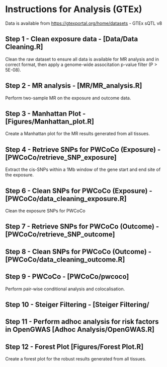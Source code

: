 # Instructions for Analysis (GTEx)
Data is available from https://gtexportal.org/home/datasets - GTEx sQTL v8

## Step 1 - Clean exposure data - [Data/Data Cleaning.R]
Clean the raw dataset to ensure all data is available for MR analysis and in correct format, then apply a genome-wide associtation p-value filter (P > 5E-08).

## Step 2 - MR analysis - [MR/MR_analysis.R]
Perform two-sample MR on the exposure and outcome data.

## Step 3 - Manhattan Plot - [Figures/Manhattan_plot.R]
Create a Manhattan plot for the MR results generated from all tissues.

## Step 4 - Retrieve SNPs for PWCoCo (Exposure) - [PWCoCo/retrieve_SNP_exposure]
Extract the cis-SNPs within a 1Mb window of the gene start and end site of the exposure.

## Step 6 - Clean SNPs for PWCoCo (Exposure) - [PWCoCo/data_cleaning_exposure.R]
Clean the exposure SNPs for PWCoCo

## Step 7 - Retrieve SNPs for PWCoCo (Outcome) - [PWCoCo/retrieve_SNP_outcome]


## Step 8 - Clean SNPs for PWCoCo (Outcome) - [PWCoCo/data_cleaning_outcome.R]


## Step 9 - PWCoCo - [PWCoCo/pwcoco]
Perform pair-wise conditional analysis and colocalisation.

## Step 10 - Steiger Filtering - [Steiger Filtering/


## Step 11 - Perform adhoc analysis for risk factors in OpenGWAS [Adhoc Analysis/OpenGWAS.R]


## Step 12 - Forest Plot [Figures/Forest Plot.R]
Create a forest plot for the robust results generated from all tissues.

